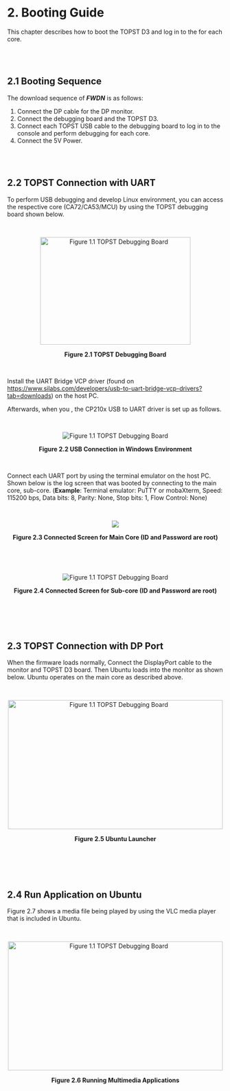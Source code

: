#  2. Booting Guide

This chapter describes how to boot the TOPST D3 and log in to the for each core.

<br><br>

## 2.1 Booting Sequence

The download sequence of ***FWDN*** is as follows:

1. Connect the DP cable for the DP monitor.
2. Connect the debugging board and the TOPST D3.
3. Connect each TOPST USB cable to the debugging board to log in to the console and perform debugging for each core.
4. Connect the 5V Power.

<br><br>

## 2.2 TOPST Connection with UART

To perform USB debugging and develop Linux environment, you can access the respective core (CA72/CA53/MCU) by using the TOPST debugging board shown below.

<br><div align="center">
    <img src="https://github.com/Topst-Dev/Documentation/assets/16188136/459f6a91-8358-4818-9bab-e8ccf2933521" alt="Figure 1.1 TOPST Debugging Board" width="350" height="250">
    <p><strong>Figure 2.1 TOPST Debugging Board</strong></p>
</div><br>

Install the UART Bridge VCP driver (found on https://www.silabs.com/developers/usb-to-uart-bridge-vcp-drivers?tab=downloads) on the host PC.

Afterwards, when you , the CP210x USB to UART driver is set up as follows.

<br><div align="center">
    <img src="https://github.com/Topst-Dev/Documentation/assets/16188136/9e5444c8-2990-4d93-99ae-71740d5284e4" alt="Figure 1.1 TOPST Debugging Board">
    <p><strong>Figure 2.2 USB Connection in Windows Environment</strong></p>
</div><br>

Connect each UART port by using the terminal emulator on the host PC. Shown below is the log screen that was booted by connecting to the main core, sub-core. (**Example**: Terminal emulator: PuTTY or mobaXterm, Speed: 115200 bps, Data bits: 8, Parity: None, Stop bits: 1, Flow Control: None)

<br><div align="center">
    <img src="https://github.com/Topst-Dev/Documentation/assets/161264431/eb38e963-ea0c-4453-b59a-d184293d488a" >
    <p><strong>Figure 2.3 Connected Screen for Main Core (ID and Password are root)</strong></p>
</div><br>

<br><div align="center">
    <img src="https://github.com/Topst-Dev/Documentation/assets/16188136/60909aba-3c0f-49d5-b622-9bdfd9073b85" alt="Figure 1.1 TOPST Debugging Board" >
    <p><strong>Figure 2.4 Connected Screen for Sub-core (ID and Password are root)</strong></p>
</div><br>


<br><br>

## 2.3 TOPST Connection with DP Port

When the firmware loads normally, Connect the DisplayPort cable to the monitor and TOPST D3 board. Then Ubuntu loads into the monitor as shown below. Ubuntu operates on the main core as described above.

<br><div align="center">
    <img src="https://github.com/Topst-Dev/Documentation/assets/16188136/0633a9c2-af8f-472e-97c3-26b34a5c5aa4" alt="Figure 1.1 TOPST Debugging Board" width="500" height="300">
    <p><strong>Figure 2.5 Ubuntu Launcher</strong></p>
</div><br>

<br><br>

## 2.4 Run Application on Ubuntu

Figure 2.7 shows a media file being played by using the VLC media player that is included in Ubuntu.

<br><div align="center">
    <img src="https://github.com/Topst-Dev/Documentation/assets/16188136/b145b759-2a52-471e-813a-7aa97fd88fd5" alt="Figure 1.1 TOPST Debugging Board" width="500" height="300">
    <p><strong>Figure 2.6 Running Multimedia Applications</strong></p>
</div><br>

